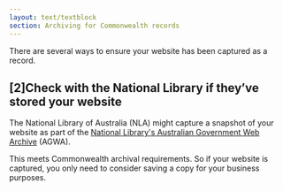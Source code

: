```yaml
---
layout: text/textblock
section: Archiving for Commonwealth records
---
```

There are several ways to ensure your website has been captured as a record.

## [2]Check with the National Library if they’ve stored your website

The National Library of Australia (NLA) might capture a snapshot of your website as part of the [National Library's Australian Government Web Archive](http://webarchive.nla.gov.au/gov/) (AGWA).

This meets Commonwealth archival requirements. So if your website is captured, you only need to consider saving a copy for your business purposes.
